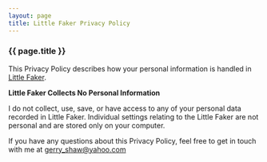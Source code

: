```yaml
---
layout: page
title: Little Faker Privacy Policy
---
```


### {{ page.title }}

This Privacy Policy describes how your personal information is handled in [Little Faker](/littlefaker).

**Little Faker Collects No Personal Information**

I do not collect, use, save, or have access to any of your personal data recorded in Little Faker. Individual settings relating to the Little Faker are not personal and are stored only on your computer.

If you have any questions about this Privacy Policy, feel free to get in touch with me at gerry_shaw@yahoo.com
